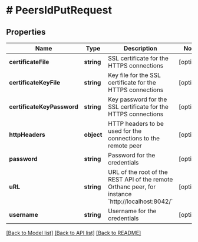 # # PeersIdPutRequest

## Properties

Name | Type | Description | Notes
------------ | ------------- | ------------- | -------------
**certificateFile** | **string** | SSL certificate for the HTTPS connections | [optional]
**certificateKeyFile** | **string** | Key file for the SSL certificate for the HTTPS connections | [optional]
**certificateKeyPassword** | **string** | Key password for the SSL certificate for the HTTPS connections | [optional]
**httpHeaders** | **object** | HTTP headers to be used for the connections to the remote peer | [optional]
**password** | **string** | Password for the credentials | [optional]
**uRL** | **string** | URL of the root of the REST API of the remote Orthanc peer, for instance &#x60;http://localhost:8042/&#x60; | [optional]
**username** | **string** | Username for the credentials | [optional]

[[Back to Model list]](../../README.md#models) [[Back to API list]](../../README.md#endpoints) [[Back to README]](../../README.md)
